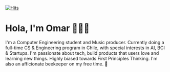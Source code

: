 [![Hits](https://hits.seeyoufarm.com/api/count/incr/badge.svg?url=https%3A%2F%2Fgithub.com%2Fofou&count_bg=%2379C83D&title_bg=%23000000&icon=&icon_color=%23E7E7E7&title=+hits&edge_flat=false)](https://hits.seeyoufarm.com)

# Hola, I'm Omar 👨🏻‍💻

I'm a Computer Engineering student and Music producer. Currently doing a full-time CS & Engineering program in Chile, with special interests in AI, BCI & Startups. I'm passionate about tech, build products that users love and learning new things. Highly biased towards First Principles Thinking. I'm also an afficionate beekeeper on my free time. 🐝 
